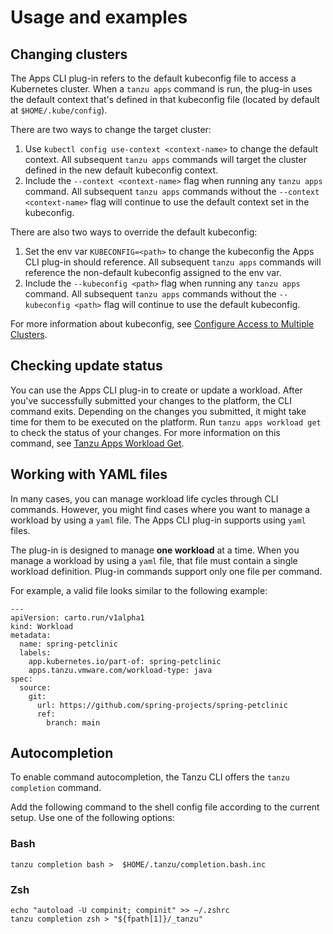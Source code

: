 # Usage and examples

## <a id='changing-clusters'></a> Changing clusters

The Apps CLI plug-in refers to the default kubeconfig file to access a Kubernetes cluster.
When a `tanzu apps` command is run, the plug-in uses the default context that's defined in that kubeconfig file (located by default at `$HOME/.kube/config`).

There are two ways to change the target cluster:

1. Use `kubectl config use-context <context-name>` to change the default context. All subsequent `tanzu apps` commands will target the cluster defined in the new default kubeconfig context.
1. Include the `--context <context-name>` flag when running any `tanzu apps` command. All subsequent `tanzu apps` commands without the `--context <context-name>` flag will continue to use the default context set in the kubeconfig.

There are also two ways to override the default kubeconfig:

1. Set the env var `KUBECONFIG=<path>` to change the kubeconfig the Apps CLI plug-in should reference. All subsequent `tanzu apps` commands will reference the non-default kubeconfig assigned to the env var.
1. Include the  `--kubeconfig <path>` flag when running any `tanzu apps` command. All subsequent `tanzu apps` commands without the `--kubeconfig <path>` flag will continue to use the default kubeconfig.

For more information about kubeconfig, see [Configure Access to Multiple Clusters](https://kubernetes.io/docs/tasks/access-application-cluster/configure-access-multiple-clusters/).


## <a id='checking-update-status'></a>Checking update status

You can use the Apps CLI plug-in to create or update a workload.
After you've successfully submitted your changes to the platform, the CLI command exits.
Depending on the changes you submitted, it might take time for them to be executed on the platform.
Run `tanzu apps workload get` to check the status of your changes.
For more information on this command, see [Tanzu Apps Workload Get](command-reference/tanzu_apps_workload_get.md).

## <a id='yaml-files'></a> Working with YAML files

In many cases, you can manage workload life cycles through CLI commands.
However, you might find cases where you want to manage a workload by using a `yaml` file.
The Apps CLI plug-in supports using `yaml` files.

The plug-in is designed to manage **one workload** at a time.
When you manage a workload by using a `yaml` file, that file must contain a single workload definition.
Plug-in commands support only one file per command.

For example, a valid file looks similar to the following example:

```
---
apiVersion: carto.run/v1alpha1
kind: Workload
metadata:
  name: spring-petclinic
  labels:
    app.kubernetes.io/part-of: spring-petclinic
    apps.tanzu.vmware.com/workload-type: java
spec:
  source:
    git:
      url: https://github.com/spring-projects/spring-petclinic
      ref:
        branch: main
```
## <a id='autocompletion'></a>Autocompletion

To enable command autocompletion, the Tanzu CLI offers the `tanzu completion` command.

Add the following command to the shell config file according to the current setup. Use one of the following options:

### Bash

```
tanzu completion bash >  $HOME/.tanzu/completion.bash.inc
```

### Zsh

```
echo "autoload -U compinit; compinit" >> ~/.zshrc
tanzu completion zsh > "${fpath[1]}/_tanzu"
```
